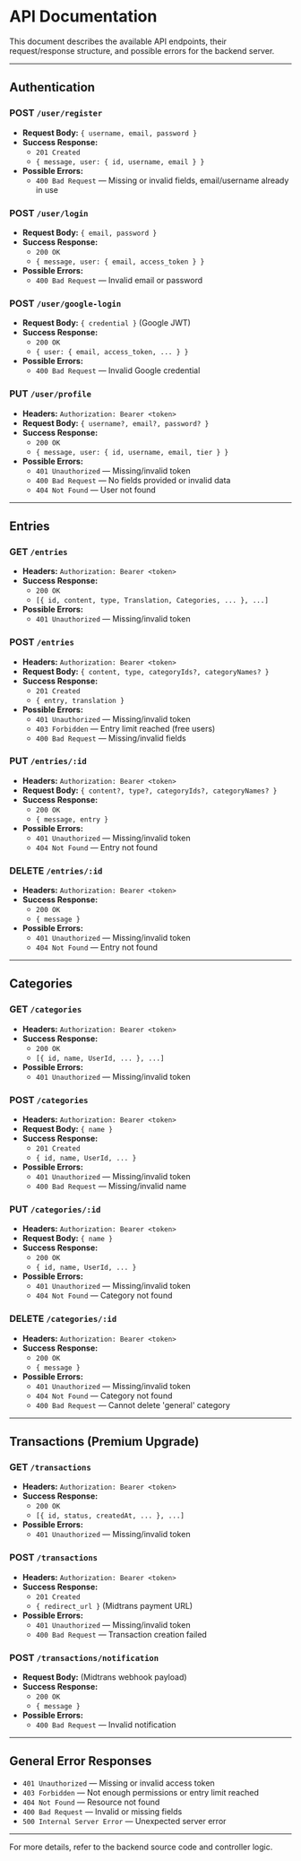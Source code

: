 # API Documentation

This document describes the available API endpoints, their request/response structure, and possible errors for the backend server.

---

## Authentication

### POST `/user/register`
- **Request Body:** `{ username, email, password }`
- **Success Response:**
  - `201 Created`
  - `{ message, user: { id, username, email } }`
- **Possible Errors:**
  - `400 Bad Request` — Missing or invalid fields, email/username already in use

### POST `/user/login`
- **Request Body:** `{ email, password }`
- **Success Response:**
  - `200 OK`
  - `{ message, user: { email, access_token } }`
- **Possible Errors:**
  - `400 Bad Request` — Invalid email or password

### POST `/user/google-login`
- **Request Body:** `{ credential }` (Google JWT)
- **Success Response:**
  - `200 OK`
  - `{ user: { email, access_token, ... } }`
- **Possible Errors:**
  - `400 Bad Request` — Invalid Google credential

### PUT `/user/profile`
- **Headers:** `Authorization: Bearer <token>`
- **Request Body:** `{ username?, email?, password? }`
- **Success Response:**
  - `200 OK`
  - `{ message, user: { id, username, email, tier } }`
- **Possible Errors:**
  - `401 Unauthorized` — Missing/invalid token
  - `400 Bad Request` — No fields provided or invalid data
  - `404 Not Found` — User not found

---

## Entries

### GET `/entries`
- **Headers:** `Authorization: Bearer <token>`
- **Success Response:**
  - `200 OK`
  - `[{ id, content, type, Translation, Categories, ... }, ...]`
- **Possible Errors:**
  - `401 Unauthorized` — Missing/invalid token

### POST `/entries`
- **Headers:** `Authorization: Bearer <token>`
- **Request Body:** `{ content, type, categoryIds?, categoryNames? }`
- **Success Response:**
  - `201 Created`
  - `{ entry, translation }`
- **Possible Errors:**
  - `401 Unauthorized` — Missing/invalid token
  - `403 Forbidden` — Entry limit reached (free users)
  - `400 Bad Request` — Missing/invalid fields

### PUT `/entries/:id`
- **Headers:** `Authorization: Bearer <token>`
- **Request Body:** `{ content?, type?, categoryIds?, categoryNames? }`
- **Success Response:**
  - `200 OK`
  - `{ message, entry }`
- **Possible Errors:**
  - `401 Unauthorized` — Missing/invalid token
  - `404 Not Found` — Entry not found

### DELETE `/entries/:id`
- **Headers:** `Authorization: Bearer <token>`
- **Success Response:**
  - `200 OK`
  - `{ message }`
- **Possible Errors:**
  - `401 Unauthorized` — Missing/invalid token
  - `404 Not Found` — Entry not found

---

## Categories

### GET `/categories`
- **Headers:** `Authorization: Bearer <token>`
- **Success Response:**
  - `200 OK`
  - `[{ id, name, UserId, ... }, ...]`
- **Possible Errors:**
  - `401 Unauthorized` — Missing/invalid token

### POST `/categories`
- **Headers:** `Authorization: Bearer <token>`
- **Request Body:** `{ name }`
- **Success Response:**
  - `201 Created`
  - `{ id, name, UserId, ... }`
- **Possible Errors:**
  - `401 Unauthorized` — Missing/invalid token
  - `400 Bad Request` — Missing/invalid name

### PUT `/categories/:id`
- **Headers:** `Authorization: Bearer <token>`
- **Request Body:** `{ name }`
- **Success Response:**
  - `200 OK`
  - `{ id, name, UserId, ... }`
- **Possible Errors:**
  - `401 Unauthorized` — Missing/invalid token
  - `404 Not Found` — Category not found

### DELETE `/categories/:id`
- **Headers:** `Authorization: Bearer <token>`
- **Success Response:**
  - `200 OK`
  - `{ message }`
- **Possible Errors:**
  - `401 Unauthorized` — Missing/invalid token
  - `404 Not Found` — Category not found
  - `400 Bad Request` — Cannot delete 'general' category

---

## Transactions (Premium Upgrade)

### GET `/transactions`
- **Headers:** `Authorization: Bearer <token>`
- **Success Response:**
  - `200 OK`
  - `[{ id, status, createdAt, ... }, ...]`
- **Possible Errors:**
  - `401 Unauthorized` — Missing/invalid token

### POST `/transactions`
- **Headers:** `Authorization: Bearer <token>`
- **Success Response:**
  - `201 Created`
  - `{ redirect_url }` (Midtrans payment URL)
- **Possible Errors:**
  - `401 Unauthorized` — Missing/invalid token
  - `400 Bad Request` — Transaction creation failed

### POST `/transactions/notification`
- **Request Body:** (Midtrans webhook payload)
- **Success Response:**
  - `200 OK`
  - `{ message }`
- **Possible Errors:**
  - `400 Bad Request` — Invalid notification

---

## General Error Responses
- `401 Unauthorized` — Missing or invalid access token
- `403 Forbidden` — Not enough permissions or entry limit reached
- `404 Not Found` — Resource not found
- `400 Bad Request` — Invalid or missing fields
- `500 Internal Server Error` — Unexpected server error

---

For more details, refer to the backend source code and controller logic.
